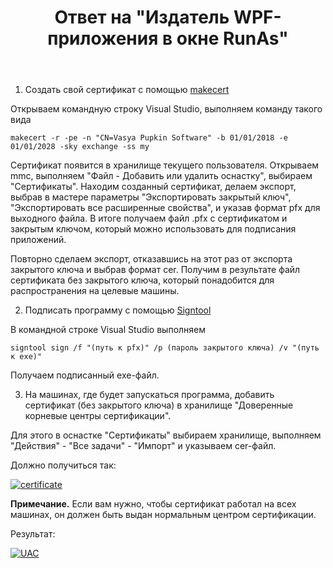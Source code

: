 ﻿---
title: "Ответ на \"Издатель WPF-приложения в окне RunAs\""
se.owner.user_id: 240512
se.owner.display_name: "MSDN.WhiteKnight"
se.owner.link: "https://ru.stackoverflow.com/users/240512/msdn-whiteknight"
se.answer_id: 907023
se.question_id: 906986
se.post_type: answer
se.score: 3
se.is_accepted: True
---
<ol>
<li>Создать свой сертификат с помощью <a href="https://docs.microsoft.com/en-us/windows/desktop/seccrypto/makecert" rel="nofollow noreferrer">makecert</a></li>
</ol>

<p>Открываем командную строку Visual Studio, выполняем команду такого вида</p>

<pre><code>makecert -r -pe -n "CN=Vasya Pupkin Software" -b 01/01/2018 -e 01/01/2028 -sky exchange -ss my
</code></pre>

<p>Сертификат появится в хранилище текущего пользователя. Открываем mmc, выполняем "Файл - Добавить или удалить оснастку", выбираем "Сертификаты". Находим созданный сертификат, делаем экспорт, выбрав в мастере параметры "Экспортировать закрытый ключ", "Экспортировать все расширенные свойства", и указав формат pfx для выходного файла. В итоге получаем файл .pfx с сертификатом и закрытым ключом, который можно использовать для подписания приложений.</p>

<p>Повторно сделаем экспорт, отказавшись на этот раз от экспорта закрытого ключа и выбрав формат cer. Получим в результате файл сертификата без закрытого ключа, который понадобится для распространения на целевые машины.</p>

<ol start="2">
<li>Подписать программу с помощью <a href="https://docs.microsoft.com/ru-ru/dotnet/framework/tools/signtool-exe" rel="nofollow noreferrer">Signtool</a></li>
</ol>

<p>В командной строке Visual Studio выполняем</p>

<pre><code>signtool sign /f "(путь к pfx)" /p (пароль закрытого ключа) /v "(путь к exe)"
</code></pre>

<p>Получаем подписанный exe-файл.</p>

<ol start="3">
<li>На машинах, где будет запускаться программа, добавить сертификат (без закрытого ключа) в хранилище "Доверенные корневые центры сертификации". </li>
</ol>

<p>Для этого в оснастке "Сертификаты" выбираем хранилище, выполняем "Действия" - "Все задачи" - "Импорт" и указываем cer-файл.</p>

<p>Должно получиться так:</p>

<p><a href="https://i.stack.imgur.com/cUwza.png" rel="nofollow noreferrer"><img src="https://i.stack.imgur.com/cUwza.png" alt="certificate"></a></p>

<p><strong>Примечание.</strong> Если вам нужно, чтобы сертификат работал на всех машинах, он должен быть выдан нормальным центром сертификации.</p>

<p>Результат:</p>

<p><a href="https://i.stack.imgur.com/AdEVP.png" rel="nofollow noreferrer"><img src="https://i.stack.imgur.com/AdEVP.png" alt="UAC"></a></p>
